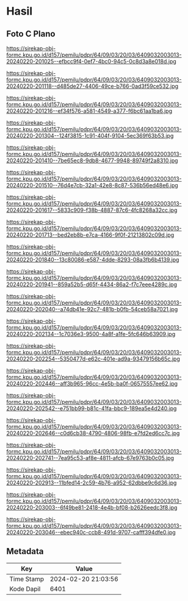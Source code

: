 # Hasil

## Foto C Plano

https://sirekap-obj-formc.kpu.go.id/d157/pemilu/pdpr/64/09/03/20/03/6409032003013-20240220-201025--efbcc9f4-0ef7-4bc0-94c5-0c8d3a8e018d.jpg

https://sirekap-obj-formc.kpu.go.id/d157/pemilu/pdpr/64/09/03/20/03/6409032003013-20240220-201118--d485de27-4406-49ce-b766-0ad3f59ce532.jpg

https://sirekap-obj-formc.kpu.go.id/d157/pemilu/pdpr/64/09/03/20/03/6409032003013-20240220-201216--ef34f576-a581-4549-a377-f6bc61aa1ba6.jpg

https://sirekap-obj-formc.kpu.go.id/d157/pemilu/pdpr/64/09/03/20/03/6409032003013-20240220-201304--124f3815-1c91-404f-9104-5ec369f63b53.jpg

https://sirekap-obj-formc.kpu.go.id/d157/pemilu/pdpr/64/09/03/20/03/6409032003013-20240220-201410--7be65ec8-9db8-4677-9948-89749f2a8310.jpg

https://sirekap-obj-formc.kpu.go.id/d157/pemilu/pdpr/64/09/03/20/03/6409032003013-20240220-201510--76d4e7cb-32a1-42e8-8c87-536b56ed48e6.jpg

https://sirekap-obj-formc.kpu.go.id/d157/pemilu/pdpr/64/09/03/20/03/6409032003013-20240220-201617--5833c909-f38b-4887-87c6-4fc8268a32cc.jpg

https://sirekap-obj-formc.kpu.go.id/d157/pemilu/pdpr/64/09/03/20/03/6409032003013-20240220-201713--bed2eb8b-e7ca-4166-9f0f-21213802c09d.jpg

https://sirekap-obj-formc.kpu.go.id/d157/pemilu/pdpr/64/09/03/20/03/6409032003013-20240220-201840--13c80086-e587-4dde-8293-08a3fb6b4139.jpg

https://sirekap-obj-formc.kpu.go.id/d157/pemilu/pdpr/64/09/03/20/03/6409032003013-20240220-201941--859a52b5-d65f-4434-86a2-f7c7eee4289c.jpg

https://sirekap-obj-formc.kpu.go.id/d157/pemilu/pdpr/64/09/03/20/03/6409032003013-20240220-202040--a74db41e-92c7-481b-b0fb-54ceb58a7021.jpg

https://sirekap-obj-formc.kpu.go.id/d157/pemilu/pdpr/64/09/03/20/03/6409032003013-20240220-202134--1c7036e3-9500-4a8f-a1fe-5fc646b63909.jpg

https://sirekap-obj-formc.kpu.go.id/d157/pemilu/pdpr/64/09/03/20/03/6409032003013-20240220-202254--5350477d-e62c-401e-ad9a-93479156b65c.jpg

https://sirekap-obj-formc.kpu.go.id/d157/pemilu/pdpr/64/09/03/20/03/6409032003013-20240220-202446--aff3b965-96cc-4e5b-ba0f-06575557ee62.jpg

https://sirekap-obj-formc.kpu.go.id/d157/pemilu/pdpr/64/09/03/20/03/6409032003013-20240220-202542--e751bb99-b81c-41fa-bbc9-189ea5e4d240.jpg

https://sirekap-obj-formc.kpu.go.id/d157/pemilu/pdpr/64/09/03/20/03/6409032003013-20240220-202646--c0d6cb38-4790-4806-98fb-e7fd2ed6cc7c.jpg

https://sirekap-obj-formc.kpu.go.id/d157/pemilu/pdpr/64/09/03/20/03/6409032003013-20240220-202741--7ea95c53-af8e-4811-afcb-67e9763b0c05.jpg

https://sirekap-obj-formc.kpu.go.id/d157/pemilu/pdpr/64/09/03/20/03/6409032003013-20240220-202913--11bfed14-2c59-4b76-a952-62dbbe9c6d36.jpg

https://sirekap-obj-formc.kpu.go.id/d157/pemilu/pdpr/64/09/03/20/03/6409032003013-20240220-203003--6f49be81-2418-4e4b-bf08-b2626eedc3f8.jpg

https://sirekap-obj-formc.kpu.go.id/d157/pemilu/pdpr/64/09/03/20/03/6409032003013-20240220-203046--ebec940c-ccb8-491d-9707-cafff394dfe0.jpg


## Metadata

| Key        | Value               |
| ---------- | ------------------- |
| Time Stamp | 2024-02-20 21:03:56 |
| Kode Dapil | 6401                |



